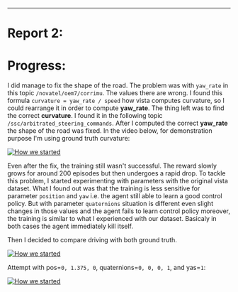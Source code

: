 
-----

# Report 2:

# Progress:
I did manage to fix the shape of the road. The problem was with `yaw_rate` in this topic `/novatel/oem7/corrimu`. The values there are wrong. I found this formula `curvature = yaw_rate / speed` how vista computes curvature, so I could rearrange it in order to compute **yaw_rate**. The thing left was to find the correct **curvature**. I found it in the following topic `/ssc/arbitrated_steering_commands`. After I computed the correct **yaw_rate** the shape of the road was fixed. In the video below, for demonstration purpose I'm using ground truth curvature: 

<a href="https://www.youtube.com/watch?v=kzDO--4uQsI"><img src="https://img.youtube.com/vi/kzDO--4uQsI/0.jpg" alt="How we started"></a>

Even after the fix, the training still wasn't successful. The reward slowly grows for around 200 episodes but then undergoes a rapid drop. To tackle this problem, I started experimenting with parameters with the original vista dataset. What I found out was that the training is less sensitive for parameter `position` and `yaw` i.e. the agent still able to learn a good control policy. But with parameter `quaternions` situation is different even slight changes in those values and the agent fails to learn control policy moreover, the training is similar to what I experienced with our dataset. Basicaly in both cases the agent immediately kill itself.

Then I decided to compare driving with both ground truth.

<a href="https://www.youtube.com/watch?v=e9KT1KTKebg"><img src="https://img.youtube.com/vi/e9KT1KTKebg/0.jpg" alt="How we started"></a>


Attempt with pos=`0, 1.375, 0`, quaternions=`0, 0, 0, 1`, and yas=`1`:

<a href="https://www.youtube.com/watch?v=tBy-dTc7zgI"><img src="https://img.youtube.com/vi/tBy-dTc7zgI/0.jpg" alt="How we started"></a>
